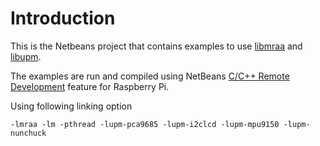 # Introduction #
This is the Netbeans project that contains examples to use [libmraa](https://github.com/intel-iot-devkit/mraa) and [libupm](https://github.com/intel-iot-devkit/upm). 

The examples are run and compiled using NetBeans [C/C++ Remote Development](https://netbeans.org/kb/docs/cnd/remotedev-tutorial.html) feature for Raspberry Pi.

Using following linking option
```
-lmraa -lm -pthread -lupm-pca9685 -lupm-i2clcd -lupm-mpu9150 -lupm-nunchuck
```